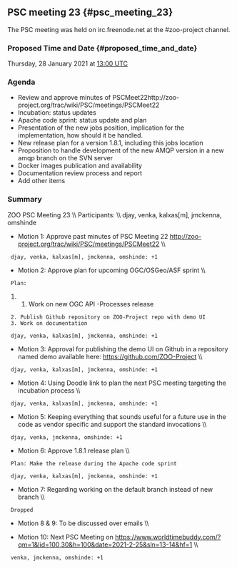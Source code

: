 ## PSC meeting 23 {#psc_meeting_23}

The PSC meeting was held on irc.freenode.net at the \#zoo-project
channel.

### Proposed Time and Date {#proposed_time_and_date}

Thursday, 28 January 2021 at [13:00
UTC](http://www.timeanddate.com/worldclock/fixedtime.html?year=2021&month=1&day=28&hour=13&min=0&sec=0&msg=ZOO-Project+PSC+Meeting)

### Agenda

-   Review and approve minutes of
    PSCMeet22http://zoo-project.org/trac/wiki/PSC/meetings/PSCMeet22
-   Incubation: status updates
-   Apache code sprint: status update and plan
-   Presentation of the new jobs position, implication for the
    implementation, how should it be handled.
-   New release plan for a version 1.8.1, including this jobs location
-   Proposition to handle development of the new AMQP version in a new
    amqp branch on the SVN server
-   Docker images publication and availability
-   Documentation review process and report
-   Add other items

### Summary

ZOO PSC Meeting 23 \\\\ Participants: \\\\ djay, venka, kalxas\[m\],
jmckenna, omshinde

-   Motion 1: Approve past minutes of PSC Meeting 22
    <http://zoo-project.org/trac/wiki/PSC/meetings/PSCMeet22> \\\\

` djay, venka, kalxas[m], jmckenna, omshinde: +1`

-   Motion 2: Approve plan for upcoming OGC/OSGeo/ASF sprint \\\\

` Plan: `

1.  1.  Work on new OGC API -Processes release

` 2. Publish Github repository on ZOO-Project repo with demo UI`\
` 3. Work on documentation `

` djay, venka, kalxas[m], jmckenna, omshinde: +1`

-   Motion 3: Approval for publishing the demo UI on Github in a
    repository named demo available here:
    <https://github.com/ZOO-Project> \\\\

` djay, venka, kalxas[m], jmckenna, omshinde: +1`

-   Motion 4: Using Doodle link to plan the next PSC meeting targeting
    the incubation process \\\\

` djay, venka, kalxas[m], jmckenna, omshinde: +1`

-   Motion 5: Keeping everything that sounds useful for a future use in
    the code as vendor specific and support the standard invocations
    \\\\

` djay, venka, jmckenna, omshinde: +1`

-   Motion 6: Approve 1.8.1 release plan \\\\

` Plan: Make the release during the Apache code sprint`

` djay, venka, kalxas[m], jmckenna, omshinde: +1`

-   Motion 7: Regarding working on the default branch instead of new
    branch \\\\

` Dropped`

-   Motion 8 & 9: To be discussed over emails \\\\

-   Motion 10: Next PSC Meeting on
    <https://www.worldtimebuddy.com/?qm=1&lid=100,30&h=100&date=2021-2-25&sln=13-14&hf=1>
    \\\\

` venka, jmckenna, omshinde: +1`

